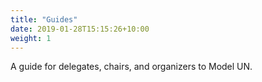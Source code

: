 ```yaml
---
title: "Guides"
date: 2019-01-28T15:15:26+10:00
weight: 1
---
```


A guide for delegates, chairs, and organizers to Model UN.
